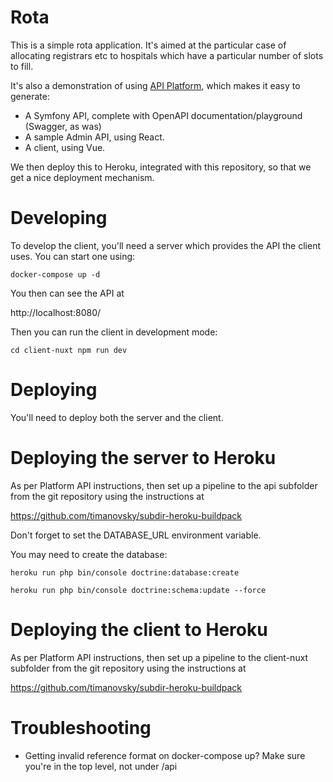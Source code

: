 Rota 
==

This is a simple rota application.  It's aimed at the particular case of allocating registrars etc to hospitals which 
have a particular number of slots to fill.

It's also a demonstration of using [API Platform](https://api-platform.com/), which makes it easy to generate:
* A Symfony API, complete with OpenAPI documentation/playground (Swagger, as was)
* A sample Admin API, using React.
* A client, using Vue.

We then deploy this to Heroku, integrated with this repository, so that we get a nice deployment mechanism.

Developing
==

To develop the client, you'll need a server which provides the API the client uses.  You can start one using:

`docker-compose up -d`

You then can see the API at 

http://localhost:8080/

Then you can run the client in development mode:

`cd client-nuxt
npm run dev`

Deploying
==

You'll need to deploy both the server and the client.

Deploying the server to Heroku
==

As per Platform API instructions, then set up a pipeline to the api subfolder from the git repository using the instructions at 

https://github.com/timanovsky/subdir-heroku-buildpack

Don't forget to set the DATABASE_URL environment variable.

You may need to create the database:

`heroku run php bin/console doctrine:database:create`

`heroku run php bin/console doctrine:schema:update --force`

Deploying the client to Heroku
=== 

As per Platform API instructions, then set up a pipeline to the client-nuxt subfolder from the git repository using the instructions at 

https://github.com/timanovsky/subdir-heroku-buildpack

Troubleshooting
===

* Getting invalid reference format on docker-compose up?  Make sure you're in the top level, not under /api